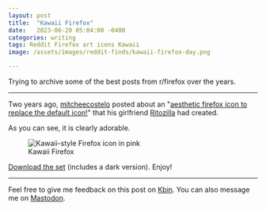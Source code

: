 ```yaml
---
layout: post
title:  "Kawaii Firefox"
date:   2023-06-20 05:04:00 -0400
categories: writing
tags: Reddit Firefox art icons Kawaii
image: /assets/images/reddit-finds/kawaii-firefox-day.png

---
```


Trying to archive some of the best posts from r/firefox over the years.

* * *

Two years ago, [mitcheecostelo](https://www.reddit.com/user/mitcheecostelo) posted about an "[aesthetic firefox icon to replace the default icon!](https://www.reddit.com/r/firefox/comments/ig0n5q/my_girlfriend_made_an_aesthetic_firefox_icon_to/)" that his girlfriend [Ritozilla](https://www.reddit.com/user/Ritozilla) had created. 

As you can see, it is clearly adorable.

<p>
  <figure>
    <picture>
      <source type="image/webp" srcset="{{site.url}}/assets/images/reddit-finds/kawaii-firefox-day.webp">
      <source type="image/png" srcset="{{site.url}}/assets/images/reddit-finds/kawaii-firefox-day.png">
      <img src="{{site.url}}/assets/images/reddit-finds/kawaii-firefox-day.png" alt="Kawaii-style Firefox icon in pink"/>
    </picture>
    <figcaption>Kawaii Firefox
    </figcaption>
  </figure>
</p>

[Download the set]({{site.url}}/assets/images/reddit-finds/kawaii-firefox.zip) (includes a dark version). Enjoy!

---

Feel free to give me feedback on this post on [Kbin](#). You can also message me on [Mastodon](https://mastodon.social/@yoasif).
